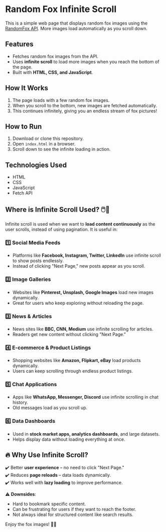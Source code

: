 # Random Fox Infinite Scroll

This is a simple web page that displays random fox images using the [RandomFox API](https://randomfox.ca/). More images load automatically as you scroll down.

## Features
- Fetches random fox images from the API.
- Uses **infinite scroll** to load more images when you reach the bottom of the page.
- Built with **HTML, CSS, and JavaScript**.

## How It Works
1. The page loads with a few random fox images.
2. When you scroll to the bottom, new images are fetched automatically.
3. This continues infinitely, giving you an endless stream of fox pictures!

## How to Run
1. Download or clone this repository.
2. Open `index.html` in a browser.
3. Scroll down to see the infinite loading in action.

## Technologies Used
- HTML
- CSS
- JavaScript
- Fetch API

## Where is Infinite Scroll Used? 🖱️📜  

Infinite scroll is used when we want to **load content continuously** as the user scrolls, instead of using pagination. It is useful in:  

### 1️⃣ Social Media Feeds  
- Platforms like **Facebook, Instagram, Twitter, LinkedIn** use infinite scroll to show posts endlessly.  
- Instead of clicking "Next Page," new posts appear as you scroll.  

### 2️⃣ Image Galleries  
- Websites like **Pinterest, Unsplash, Google Images** load new images dynamically.  
- Great for users who keep exploring without reloading the page.  

### 3️⃣ News & Articles  
- News sites like **BBC, CNN, Medium** use infinite scrolling for articles.  
- Readers get new content without clicking "Next Page."  

### 4️⃣ E-commerce & Product Listings  
- Shopping websites like **Amazon, Flipkart, eBay** load products dynamically.  
- Users can keep scrolling through endless product listings.  

### 5️⃣ Chat Applications  
- Apps like **WhatsApp, Messenger, Discord** use infinite scrolling in chat history.  
- Old messages load as you scroll up.  

### 6️⃣ Data Dashboards  
- Used in **stock market apps, analytics dashboards**, and large datasets.  
- Helps display data without loading everything at once.  

## 🔥 Why Use Infinite Scroll?  
✔️ Better **user experience** – no need to click "Next Page."  
✔️ Reduces **page reloads** – data loads dynamically.  
✔️ Works well with **lazy loading** to improve performance.  

⚠️ **Downsides**:  
- Hard to bookmark specific content.  
- Can be frustrating for users if they want to reach the footer.  
- Not always ideal for structured content like search results.  

Enjoy the fox images! 🦊✨
